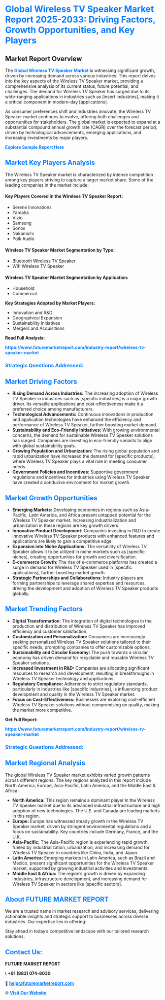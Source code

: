 <h1 style="color: #007BFF;">Global Wireless TV Speaker Market Report 2025-2033: Driving Factors, Growth Opportunities, and Key Players</h1>

<section id="overview">
<h2>Market Report Overview</h2>
<p>The <a href="https://www.futuremarketreport.com/industry-report/wireless-tv-speaker-market" style="color: #007BFF; text-decoration: none;"><strong>Global Wireless TV Speaker Market</strong></a> is witnessing significant growth, driven by increasing demand across various industries. This report delves into the key aspects of the Wireless TV Speaker market, providing a comprehensive analysis of its current status, future potential, and challenges. The demand for Wireless TV Speaker has surged due to its wide-ranging applications in industries such as [insert industries], making it a critical component in modern-day [applications].</p>
<p>As consumer preferences shift and industries innovate, the Wireless TV Speaker market continues to evolve, offering both challenges and opportunities for stakeholders. The global market is expected to expand at a substantial compound annual growth rate (CAGR) over the forecast period, driven by technological advancements, emerging applications, and increasing investments by major players.</p>
</section>

<section id="overview">
<p><a href="https://www.futuremarketreport.com/request-sample/reportId=115582" style="color: #007BFF; text-decoration: none;"><strong>Explore Sample Report Here</strong></a></p>
</section>

<section id="key-players">
<h2 style="color: #007BFF;">Market Key Players Analysis</h2>
<p>The Wireless TV Speaker market is characterized by intense competition among key players striving to capture a larger market share. Some of the leading companies in the market include:</p>
<h4>Key Players Covered in the Wireless TV Speaker Report:</h4>
<ul><li>Serene Innovations</li><li>Yamaha</li><li>Vizio</li><li>Samsung</li><li>Sonos</li><li>Nakamichi</li><li>Polk Audio</li></ul>
<h4>Wireless TV Speaker Market Segmentation by Type:</h4>
<ul><li>Bluetooth Wireless TV Speaker</li><li>Wifi Wireless TV Speaker</li></ul>

<h4>Wireless TV Speaker Market Segmentation by Application:</h4>
<ul><li>Household</li><li>Commercial</li></ul>
<p><strong>Key Strategies Adopted by Market Players:</strong></p>
<ul>
<li>Innovation and R&D</li>
<li>Geographical Expansion</li>
<li>Sustainability Initiatives</li>
<li>Mergers and Acquisitions</li>
</ul>
</section>

<section>
<p><strong>Read Full Analysis: </strong></p><a href="https://www.futuremarketreport.com/industry-report/wireless-tv-speaker-market" style="color: #007BFF; text-decoration: none;"><strong>https://www.futuremarketreport.com/industry-report/wireless-tv-speaker-market</strong></a>
<h3 style="color: #007BFF;">Strategic Questions Addressed:</h3>
</section>

<section id="driving-factors">
<h2 style="color: #007BFF;">Market Driving Factors</h2>
<ul>
<li><strong>Rising Demand Across Industries:</strong> The increasing adoption of Wireless TV Speaker in industries such as [specific industries] is a major growth driver. Its versatile applications and cost-effectiveness make it a preferred choice among manufacturers.</li>
<li><strong>Technological Advancements:</strong> Continuous innovations in production and application technologies have enhanced the efficiency and performance of Wireless TV Speaker, further boosting market demand.</li>
<li><strong>Sustainability and Eco-Friendly Initiatives:</strong> With growing environmental concerns, the demand for sustainable Wireless TV Speaker solutions has surged. Companies are investing in eco-friendly variants to align with global sustainability goals.</li>
<li><strong>Growing Population and Urbanization:</strong> The rising global population and rapid urbanization have increased the demand for [specific products], where Wireless TV Speaker plays a vital role in meeting consumer needs.</li>
<li><strong>Government Policies and Incentives:</strong> Supportive government regulations and incentives for industries using Wireless TV Speaker have created a conducive environment for market growth.</li>
</ul>
</section>

<section id="growth-opportunities">
<h2 style="color: #007BFF;">Market Growth Opportunities</h2>
<ul>
<li><strong>Emerging Markets:</strong> Developing economies in regions such as Asia-Pacific, Latin America, and Africa present untapped potential for the Wireless TV Speaker market. Increasing industrialization and urbanization in these regions are key growth drivers.</li>
<li><strong>Innovative Product Development:</strong> Companies investing in R&D to create innovative Wireless TV Speaker products with enhanced features and applications are likely to gain a competitive edge.</li>
<li><strong>Expansion into Niche Applications:</strong> The versatility of Wireless TV Speaker allows it to be utilized in niche markets such as [specific niches], creating opportunities for growth and diversification.</li>
<li><strong>E-commerce Growth:</strong> The rise of e-commerce platforms has created a surge in demand for Wireless TV Speaker used in [specific applications], further boosting market growth.</li>
<li><strong>Strategic Partnerships and Collaborations:</strong> Industry players are forming partnerships to leverage shared expertise and resources, driving the development and adoption of Wireless TV Speaker products globally.</li>
</ul>
</section>

<section id="trending-factors">
<h2 style="color: #007BFF;">Market Trending Factors</h2>
<ul>
<li><strong>Digital Transformation:</strong> The integration of digital technologies in the production and distribution of Wireless TV Speaker has improved efficiency and customer satisfaction.</li>
<li><strong>Customization and Personalization:</strong> Consumers are increasingly seeking personalized Wireless TV Speaker solutions tailored to their specific needs, prompting companies to offer customizable options.</li>
<li><strong>Sustainability and Circular Economy:</strong> The push towards a circular economy has driven demand for recyclable and reusable Wireless TV Speaker solutions.</li>
<li><strong>Increased Investment in R&D:</strong> Companies are allocating significant resources to research and development, resulting in breakthroughs in Wireless TV Speaker technology and applications.</li>
<li><strong>Regulatory Compliance:</strong> Adherence to strict regulatory standards, particularly in industries like [specific industries], is influencing product development and quality in the Wireless TV Speaker market.</li>
<li><strong>Focus on Cost-Effectiveness:</strong> Businesses are exploring cost-efficient Wireless TV Speaker solutions without compromising on quality, making the market more competitive.</li>
</ul>
</section>

<section>
<p><strong>Get Full Report: </strong></p><a href="https://www.futuremarketreport.com/industry-report/wireless-tv-speaker-market" style="color: #007BFF; text-decoration: none;"><strong>https://www.futuremarketreport.com/industry-report/wireless-tv-speaker-market</strong></a>
<h3 style="color: #007BFF;">Strategic Questions Addressed:</h3>
</section>


<section id="regional-analysis">
<h2 style="color: #007BFF;">Market Regional Analysis</h2>
<p>The global Wireless TV Speaker market exhibits varied growth patterns across different regions. The key regions analyzed in this report include North America, Europe, Asia-Pacific, Latin America, and the Middle East & Africa:</p>
<ul>
<li><strong>North America:</strong> This region remains a dominant player in the Wireless TV Speaker market due to its advanced industrial infrastructure and high adoption of new technologies. The U.S. and Canada are leading markets in this region.</li>
<li><strong>Europe:</strong> Europe has witnessed steady growth in the Wireless TV Speaker market, driven by stringent environmental regulations and a focus on sustainability. Key countries include Germany, France, and the U.K.</li>
<li><strong>Asia-Pacific:</strong> The Asia-Pacific region is experiencing rapid growth, fueled by industrialization, urbanization, and increasing demand for Wireless TV Speaker in countries like China, India, and Japan.</li>
<li><strong>Latin America:</strong> Emerging markets in Latin America, such as Brazil and Mexico, present significant opportunities for the Wireless TV Speaker market, supported by growing industrial activities and investments.</li>
<li><strong>Middle East & Africa:</strong> The region’s growth is driven by expanding industries, infrastructure development, and increasing demand for Wireless TV Speaker in sectors like [specific sectors].</li>
</ul>
</section>

<footer>
<h2 style="color: #007BFF;">About FUTURE MARKET REPORT</h2>
<p>We are a trusted name in market research and advisory services, delivering actionable insights and strategic support to businesses across diverse industries. Our expertise lies in offering:</p>

<p>Stay ahead in today’s competitive landscape with our tailored research solutions.</p>

<h2 style="color: #007BFF;">Contact Us:</h2>
<p><strong>FUTURE MARKET REPORT</strong></p>
<p>📞 <strong>+91 (883) 074-8030</strong></p>
<p>📧 <strong><a href="mailto:help@futuremarketreport.com" style="color: #007BFF;">help@futuremarketreport.com</a></strong></p>
<p>🌐 <strong><a href="https://www.futuremarketreport.com/" style="color: #007BFF;">Visit Our Website</a></strong></p>
</footer>